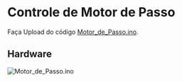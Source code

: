 # Controle de Motor de Passo
Faça Upload do código [Motor_de_Passo.ino](https://github.com/ArthurLCastro/modulos-arduino/blob/master/Motor_de_Passo/Motor_de_Passo/Motor_de_Passo.ino).
## Hardware
![Motor_de_Passo.ino](https://github.com/ArthurLCastro/modulos-arduino/blob/master/Motor_de_Passo/hardware.png)
